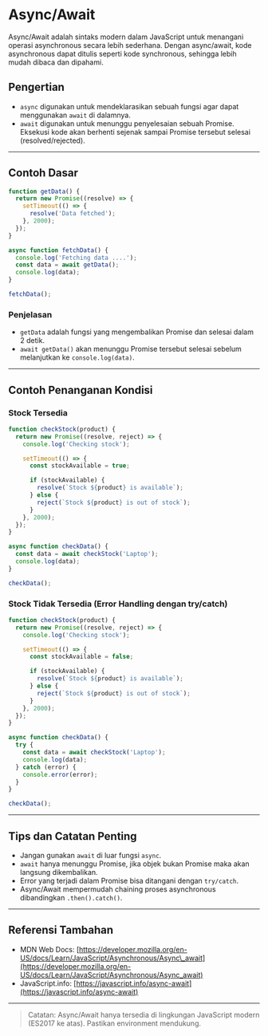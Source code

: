 # Async/Await

Async/Await adalah sintaks modern dalam JavaScript untuk menangani operasi asynchronous secara lebih sederhana. Dengan async/await, kode asynchronous dapat ditulis seperti kode synchronous, sehingga lebih mudah dibaca dan dipahami.

## Pengertian

* `async` digunakan untuk mendeklarasikan sebuah fungsi agar dapat menggunakan `await` di dalamnya.
* `await` digunakan untuk menunggu penyelesaian sebuah Promise. Eksekusi kode akan berhenti sejenak sampai Promise tersebut selesai (resolved/rejected).

---

## Contoh Dasar

```javascript
function getData() {
  return new Promise((resolve) => {
    setTimeout(() => {
      resolve('Data fetched');
    }, 2000);
  });
}

async function fetchData() {
  console.log('Fetching data ....');
  const data = await getData();
  console.log(data);
}

fetchData();
```

### Penjelasan

* `getData` adalah fungsi yang mengembalikan Promise dan selesai dalam 2 detik.
* `await getData()` akan menunggu Promise tersebut selesai sebelum melanjutkan ke `console.log(data)`.

---

## Contoh Penanganan Kondisi

### Stock Tersedia

```javascript
function checkStock(product) {
  return new Promise((resolve, reject) => {
    console.log('Checking stock');

    setTimeout(() => {
      const stockAvailable = true;

      if (stockAvailable) {
        resolve(`Stock ${product} is available`);
      } else {
        reject(`Stock ${product} is out of stock`);
      }
    }, 2000);
  });
}

async function checkData() {
  const data = await checkStock('Laptop');
  console.log(data);
}

checkData();
```

### Stock Tidak Tersedia (Error Handling dengan try/catch)

```javascript
function checkStock(product) {
  return new Promise((resolve, reject) => {
    console.log('Checking stock');

    setTimeout(() => {
      const stockAvailable = false;

      if (stockAvailable) {
        resolve(`Stock ${product} is available`);
      } else {
        reject(`Stock ${product} is out of stock`);
      }
    }, 2000);
  });
}

async function checkData() {
  try {
    const data = await checkStock('Laptop');
    console.log(data);
  } catch (error) {
    console.error(error);
  }
}

checkData();
```

---

## Tips dan Catatan Penting

* Jangan gunakan `await` di luar fungsi `async`.
* `await` hanya menunggu Promise, jika objek bukan Promise maka akan langsung dikembalikan.
* Error yang terjadi dalam Promise bisa ditangani dengan `try/catch`.
* Async/Await mempermudah chaining proses asynchronous dibandingkan `.then().catch()`.

---


## Referensi Tambahan

* MDN Web Docs: [https://developer.mozilla.org/en-US/docs/Learn/JavaScript/Asynchronous/Async\_await](https://developer.mozilla.org/en-US/docs/Learn/JavaScript/Asynchronous/Async_await)
* JavaScript.info: [https://javascript.info/async-await](https://javascript.info/async-await)

---

> Catatan: Async/Await hanya tersedia di lingkungan JavaScript modern (ES2017 ke atas). Pastikan environment mendukung.
